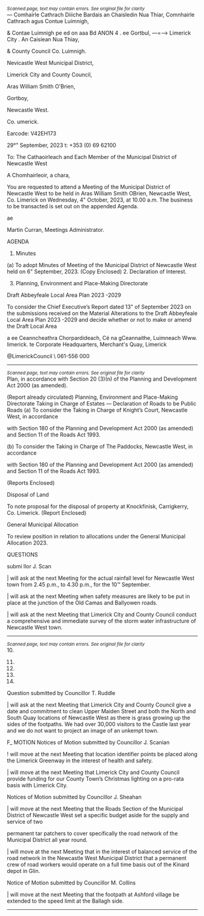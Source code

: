 *<small>Scanned page, text may contain errors. See original file for clarity</small>*  
_—_ Comhairle Cathrach Diiiche Bardais an Chaisledin Nua Thiar,
Comnhairle Cathrach agus Contue Luimnigh,

& Contae Luimnigh pe ed on aaa Bd
ANON 4 . ee Gortbul,
—=—> Limerick City . An Caisiean Nua Thiay,

& County Council Co. Luimnigh.

Nevicastle West Municipal District,

Limerick City and County Council,

Aras William Smith O'Brien,

Gortboy,

Newcastle West.

Co. umerick.

Earcode: V42EH173

29°" September, 2023 t: +353 (0) 69 62100

To: The Cathaoirleach and Each Member of the Municipal District of Newcastle West

A Chomhairleoir, a chara,

You are requested to attend a Meeting of the Municipal District of Newcastle West to be held
in Aras William Smith OBrien, Newcastle West, Co. Limerick on Wednesday, 4" October,
2023, at 10.00 a.m. The business to be transacted is set out on the appended Agenda.

ae

Martin Curran,
Meetings Administrator.

AGENDA

1. Minutes

(a) To adopt Minutes of Meeting of the Municipal District of Newcastle West held on 6"
September, 2023.
(Copy Enclosed)
2. Declaration of Interest.

3. Planning, Environment and Place-Making Directorate

Draft Abbeyfeale Local Area Plan 2023 -2029

To consider the Chief Executive’s Report dated 13" of September 2023 on the
submissions received on the Material Alterations to the Draft Abbeyfeale Local Area
Plan 2023 -2029 and decide whether or not to make or amend the Draft Local Area

a ee
Ceanncheathra Chorpardideach, Cé na gCeannaithe, Luimneach Www. limerick. te
Corporate Headquarters, Merchant's Quay, Limerick

@LimerickCouncil
\ 061-556 000

---
*<small>Scanned page, text may contain errors. See original file for clarity</small>*  
Plan, in accordance with Section 20 (3)(n) of the Planning and Development Act 2000
(as amended).

(Report already circulated)
Planning, Environment and Place-Making Directorate
Taking in Charge of Estates — Declaration of Roads to be Public Roads
(a) To consider the Taking in Charge of Knight’s Court, Newcastle West, in accordance

with Section 180 of the Planning and Development Act 2000 (as amended) and
Section 11 of the Roads Act 1993.

(b) To consider the Taking in Charge of The Paddocks, Newcastle West, in accordance

with Section 180 of the Planning and Development Act 2000 (as amended) and
Section 11 of the Roads Act 1993.

(Reports Enclosed)

Disposal of Land

To note proposal for the disposal of property at Knockfinisk, Carrigkerry, Co. Limerick.
(Report Enclosed)

General Municipal Allocation

To review position in relation to allocations under the General Municipal Allocation
2023.

QUESTIONS

submi llor J. Scan

| will ask at the next Meeting for the actual rainfall level for Newcastle West town
from 2.45 p.m., to 4.30 p.m., for the 10™ September.

| will ask at the next Meeting when safety measures are likely to be put in place at
the junction of the Old Camas and Ballyowen roads.

| will ask at the next Meeting that Limerick City and County Council conduct a
comprehensive and immediate survey of the storm water infrastructure of
Newcastle West town.

---
*<small>Scanned page, text may contain errors. See original file for clarity</small>*  
10.

11.

13.

14.

15.

Question submitted by Councillor T. Ruddle

| will ask at the next Meeting that Limerick City and County Council give a date and
commitment to clean Upper Maiden Street and both the North and South Quay
locations of Newcastle West as there is grass growing up the sides of the footpaths.
We had over 30,000 visitors to the Castle last year and we do not want to project an
image of an unkempt town.

F_ MOTION
Notices of Motion submitted by Councillor J. Scanian

! will move at the next Meeting that location identifier points be placed along the
Limerick Greenway in the interest of health and safety.

| will move at the next Meeting that Limerick City and County Council provide funding
for our County Town’s Christmas lighting on a pro-rata basis with Limerick City.

Notices of Motion submitted by Councillor J. Sheahan

| will move at the next Meeting that the Roads Section of the Municipal District of
Newcastle West set a specific budget aside for the supply and service of two

permanent tar patchers to cover specifically the road network of the Municipal
District all year round.

| will move at the next Meeting that in the interest of balanced service of the road
network in the Newcastle West Municipal District that a permanent crew of road
workers would operate on a full time basis out of the Kinard depot in Glin.

Notice of Motion submitted by Councillor M. Collins

| will move at the next Meeting that the footpath at Ashford village be extended to
the speed limit at the Ballagh side.

---
